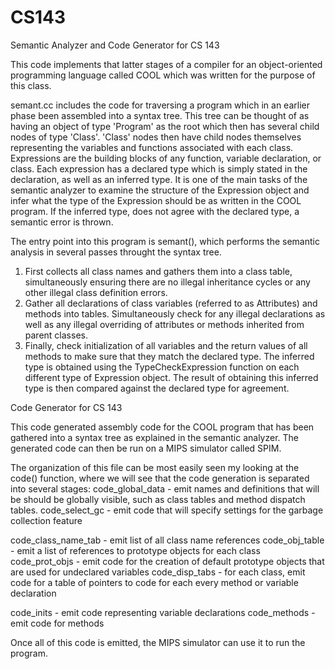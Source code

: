 # CS143
Semantic Analyzer and Code Generator for CS 143

This code implements that latter stages of a compiler for an object-oriented programming language called COOL which was written for the purpose of this class.

semant.cc includes the code for traversing a program which in an earlier phase been assembled into a syntax tree. This tree can be thought of as having an object of type 'Program' as the root which then has several child nodes of type 'Class'. 'Class' nodes then have child nodes themselves representing the variables and functions associated with each class.
Expressions are the building blocks of any function, variable declaration, or class. Each expression has a declared type which is simply stated in the declaration, as well as an inferred type. It is one of the main tasks of the semantic analyzer to examine the structure of the Expression object and infer what the type of the Expression should be as written in the COOL program. If the inferred type, does not agree with the declared type, a semantic error is thrown.

The entry point into this program is semant(), which performs the semantic analysis in several passes throught the syntax tree. 
  1) First collects all class names and gathers them into a class table, simultaneously ensuring there are no illegal inheritance cycles or any other illegal class definition      errors.
  2) Gather all declarations of class variables (referred to as Attributes) and methods into tables. Simultaneously check for any illegal declarations as well as any illegal            overriding of attributes or methods inherited from parent classes.
  3) Finally, check initialization of all variables and the return values of all methods to make sure that they match the declared type. The inferred type is obtained using the        TypeCheckExpression function on each different type of Expression object. The result of obtaining this inferred type is then compared against the declared type for agreement.


Code Generator for CS 143

This code generated assembly code for the COOL program that has been gathered into a syntax tree as explained in the semantic analyzer. The generated code can then be run on a MIPS simulator called SPIM.

The organization of this file can be most easily seen my looking at the code() function, where we will see that the code generation is separated into several stages:
  code_global_data - emit names and definitions that will be should be globally visible, such as class tables and method dispatch tables.
  code_select_gc - emit code that will specify settings for the garbage collection feature
  
  code_class_name_tab - emit list of all class name references
  code_obj_table - emit a list of references to prototype objects for each class
  code_prot_objs - emit code for the creation of default prototype objects that are used for undeclared variables
  code_disp_tabs - for each class, emit code for a table of pointers to code for each every method or variable declaration
  
  code_inits - emit code representing variable declarations
  code_methods - emit code for methods
  
  Once all of this code is emitted, the MIPS simulator can use it to run the program.
